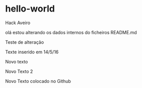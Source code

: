 
# hello-world
Hack Aveiro

olá estou alterando os dados internos do ficheiros README.md

Teste de alteração

Texte inserido em 14/5/16

Novo texto

Novo Texto 2

Novo Texto colocado no Github


